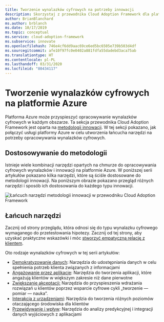 ```yaml
---
title: Tworzenie wynalazków cyfrowych na potrzeby innowacji
description: Skorzystaj z przewodnika Cloud Adoption Framework dla platformy Azure, aby rozwijać metodologię innowacji i tworzyć łańcuch narzędzi na potrzeby wynalazków cyfrowych.
author: BrianBlanchard
ms.author: brblanch
ms.date: 10/17/2019
ms.topic: conceptual
ms.service: cloud-adoption-framework
ms.subservice: innovate
ms.openlocfilehash: 746e4cf6dd9aac69ce6ed5bc6505e739b503d4df
ms.sourcegitcommit: afe10f97fc0e0402a881fdfa55dadebd3aca75ab
ms.translationtype: HT
ms.contentlocale: pl-PL
ms.lasthandoff: 03/31/2020
ms.locfileid: "80434117"
---
```

# <a name="develop-digital-inventions-in-azure"></a>Tworzenie wynalazków cyfrowych na platformie Azure

Platforma Azure może przyspieszyć opracowywanie wynalazków cyfrowych w każdym obszarze. Ta sekcja przewodnika Cloud Adoption Framework jest oparta na [metodologii innowacji](../considerations/index.md). W tej sekcji pokazano, jak połączyć usługi platformy Azure w celu utworzenia łańcucha narzędzi na potrzeby opracowywania wynalazków cyfrowych.

## <a name="alignment-to-the-methodology"></a>Dostosowywanie do metodologii

Istnieje wiele kombinacji narzędzi opartych na chmurze do opracowywania cyfrowych wynalazków i innowacji na platformie Azure. W poniższej serii artykułów pokazano kilka narzędzi, które są ściśle dostosowane do metodologii innowacji. Na poniższym obrazie pokazano przegląd różnych narzędzi i sposób ich dostosowania do każdego typu innowacji.

![Łańcuch narzędzi metodologii innowacji w przewodniku Cloud Adoption Framework](../../_images/innovate/innovate-toolchain.png)

## <a name="toolchain"></a>Łańcuch narzędzi

Zacznij od strony przeglądu, która odnosi się do typu wynalazku cyfrowego wymaganego do przetestowania hipotezy. Zacznij od tej strony, aby uzyskać praktyczne wskazówki i móc [stworzyć empatyczną relację z klientem](../considerations/build.md).

Oto rodzaje wynalazków cyfrowych w tej serii artykułów:

- [Demokratyzowanie danych](./data.md): Narzędzia do udostępniania danych w celu spełnienia potrzeb klienta związanych z informacjami
- [Angażowanie przez aplikacje](./apps.md): Narzędzia do tworzenia aplikacji, które angażują klientów w większym zakresie niż dane pierwotne
- [Zwiększanie akceptacji:](./ci-cd.md) Narzędzia do przyspieszenia wdrażania rozwiązań u klientów poprzez wsparcie cyfrowe cykli „tworzenie — pomiar — nauka”.
- [Interakcja z urządzeniami](./devices.md): Narzędzia do tworzenia różnych poziomów otaczającego środowiska dla klientów
- [Przewidywanie i wpływ](./predict.md): Narzędzia do analizy predykcyjnej i integracji danych wyjściowych z aplikacjami

